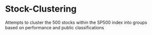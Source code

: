 # Stock-Clustering
Attempts to cluster the 500 stocks within the SP500 index into groups based on performance and public classifications
